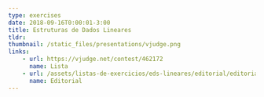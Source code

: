 ```yaml
---
type: exercises
date: 2018-09-16T0:00:01-3:00
title: Estruturas de Dados Lineares
tldr: 
thumbnail: /static_files/presentations/vjudge.png
links: 
    - url: https://vjudge.net/contest/462172
      name: Lista
    - url: /assets/listas-de-exercicios/eds-lineares/editorial/editorial.pdf
      name: Editorial
---
```


<!-- **Suggested Readings:**
- [Readings 1](http://example.com)
- [Readings 2](http://example.com) -->
